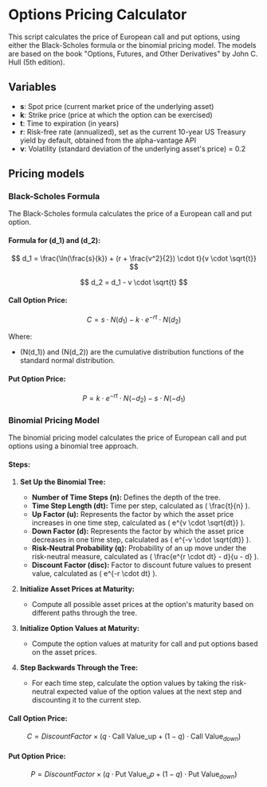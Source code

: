 # Options Pricing Calculator

This script calculates the price of European call and put options, using either the Black-Scholes formula or the binomial pricing model.
The models are based on the book "Options, Futures, and Other Derivatives" by John C. Hull (5th edition).

## Variables

- **s**: Spot price (current market price of the underlying asset)
- **k**: Strike price (price at which the option can be exercised)
- **t**: Time to expiration (in years)
- **r**: Risk-free rate (annualized), set as the current 10-year US Treasury yield by default, obtained from the alpha-vantage API
- **v**: Volatility (standard deviation of the underlying asset's price) = 0.2

## Pricing models

### Black-Scholes Formula

The Black-Scholes formula calculates the price of a European call and put option.

#### Formula for \(d_1\) and \(d_2\):

$$
d_1 = \frac{\ln(\frac{s}{k}) + (r + \frac{v^2}{2}) \cdot t}{v \cdot \sqrt{t}}
$$

$$
d_2 = d_1 - v \cdot \sqrt{t}
$$

#### Call Option Price:

$$
C = s \cdot N(d_1) - k \cdot e^{-rt} \cdot N(d_2)
$$

Where:

- \(N(d_1)\) and \(N(d_2)\) are the cumulative distribution functions of the standard normal distribution.

#### Put Option Price:

$$
P = k \cdot e^{-rt} \cdot N(-d_2) - s \cdot N(-d_1)
$$

### Binomial Pricing Model

The binomial pricing model calculates the price of European call and put options using a binomial tree approach.

#### Steps:

1. **Set Up the Binomial Tree:**
    - **Number of Time Steps (n):** Defines the depth of the tree.
    - **Time Step Length (dt):** Time per step, calculated as \( \frac{t}{n} \).
    - **Up Factor (u):** Represents the factor by which the asset price increases in one time step, calculated as \( e^{v \cdot \sqrt{dt}} \).
    - **Down Factor (d):** Represents the factor by which the asset price decreases in one time step, calculated as \( e^{-v \cdot \sqrt{dt}} \).
    - **Risk-Neutral Probability (q):** Probability of an up move under the risk-neutral measure, calculated as \( \frac{e^{r \cdot dt} - d}{u - d} \).
    - **Discount Factor (disc):** Factor to discount future values to present value, calculated as \( e^{-r \cdot dt} \).

2. **Initialize Asset Prices at Maturity:**
    - Compute all possible asset prices at the option's maturity based on different paths through the tree.

3. **Initialize Option Values at Maturity:**
    - Compute the option values at maturity for call and put options based on the asset prices.

4. **Step Backwards Through the Tree:**
    - For each time step, calculate the option values by taking the risk-neutral expected value of the option values at the next step and discounting it to the current step.

#### Call Option Price:

$$
C = Discount Factor \times ( q \cdot \text{{Call Value}_{up}} + (1 - q) \cdot \text{Call Value}_{down})
$$

#### Put Option Price:

$$
P = Discount Factor \times ( q \cdot \text{Put Value}_up + (1 - q) \cdot \text{Put Value}_{down})
$$